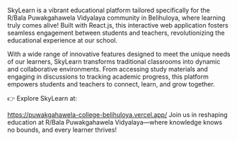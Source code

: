 SkyLearn is a vibrant educational platform tailored specifically for the R/Bala Puwakgahawela Vidyalaya community in Belihuloya, where learning truly comes alive! Built with React.js, this interactive web application fosters seamless engagement between students and teachers, revolutionizing the educational experience at our school.

With a wide range of innovative features designed to meet the unique needs of our learners, SkyLearn transforms traditional classrooms into dynamic and collaborative environments. From accessing study materials and engaging in discussions to tracking academic progress, this platform empowers students and teachers to connect, learn, and grow together.

👉 Explore SkyLearn at:

https://puwakgahawela-college-belihuloya.vercel.app/
Join us in reshaping education at R/Bala Puwakgahawela Vidyalaya—where knowledge knows no bounds, and every learner thrives!
